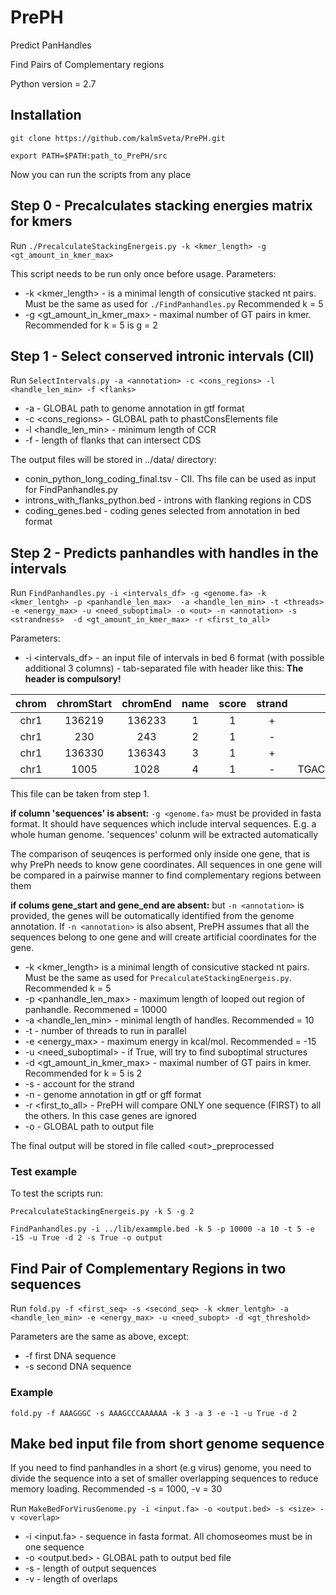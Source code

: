 # PrePH
Predict PanHandles

Find Pairs of Complementary regions 

Python version = 2.7

## Installation
`git clone https://github.com/kalmSveta/PrePH.git`

`export PATH=$PATH:path_to_PrePH/src`

Now you can run the scripts from any place


## Step 0 - Precalculates stacking energies matrix for kmers
Run `./PrecalculateStackingEnergeis.py -k <kmer_length> -g <gt_amount_in_kmer_max>` 

This script needs to be run only once before usage. 
Parameters:
- -k <kmer_length> - is a minimal length of consicutive stacked nt pairs. Must be the same as used for `./FindPanhandles.py` Recommended k = 5
- -g <gt_amount_in_kmer_max> - maximal number of GT pairs in kmer. Recommended for k = 5 is g = 2

## Step 1 - Select conserved intronic intervals (CII)
Run `SelectIntervals.py -a <annotation> -c <cons_regions> -l <handle_len_min> -f <flanks>`

- -a <annotation> - GLOBAL path to genome annotation in gtf format
- -c <cons_regions> - GLOBAL path to phastConsElements file
- -l <handle_len_min> - minimum length of CCR
- -f <flanks> - length of flanks that can intersect CDS
  
The output files will be stored in ../data/ directory: 
- conin_python_long_coding_final.tsv - CII. Ths file can be used as input for FindPanhandles.py
- introns_with_flanks_python.bed - introns with flanking regions in CDS
- coding_genes.bed - coding genes selected from annotation in bed format

## Step 2 - Predicts panhandles with handles in the intervals 
Run `FindPanhandles.py -i <intervals_df> -g <genome.fa> -k <kmer_lentgh> -p <panhandle_len_max>  -a <handle_len_min> -t <threads> -e <energy_max> -u <need_suboptimal> -o <out> -n <annotation> -s <strandness>  -d <gt_amount_in_kmer_max> -r <first_to_all>`

Parameters:
- -i <intervals_df> - an input file of intervals in bed 6 format (with possible additional 3 columns)  - tab-separated file with header like this:
**The header is compulsory!**

| chrom | chromStart | chromEnd | name | score | strand | sequences | start_gene | end_gene |
| :---: |   :---:    |  :---: |  :---: |  :---: |  :---: |  :---: |  :---: |  :---: |
|chr1  |136219| 136233| 1 | 1 | + | GGCTTTGATAAAAA |  135223 |  138932 |
|chr1 | 230 | 243 | 2 | 1 | - | TTTTTATAAAGCC | 105 | 310 | 
|chr1 | 136330 | 136343 | 3 | 1 | + | GGCCAGCAGATGG | 135223 | 138932 |
|chr1 | 1005 | 1028  | 4 | 1 | - | TGACAAACCACAGGACACTACAC | 105 | 310 | 

This file can be taken from step 1.

**if column 'sequences' is absent:**
`-g <genome.fa>` must be provided in fasta format. It should have sequences which include interval sequences. E.g. a whole human genome. 'sequences' colunm will be extracted automatically


The comparison of seuqences is performed only inside one gene, that is why PrePh needs to know gene coordinates. All sequences in one gene will be compared in a pairwise manner to find complementary regions between them

**if colums gene_start and gene_end are absent:**
but `-n <annotation>` is provided, the genes will be outomatically identified from the genome annotation.
If `-n <annotation>` is also absent, PrePH assumes that all the sequences belong to one gene and will create artificial coordinates for the gene.   
  

- -k <kmer_length> is a minimal length of consicutive stacked nt pairs. Must be the same as used for `PrecalculateStackingEnergeis.py`. Recommended k = 5
- -p <panhandle_len_max> - maximum length of looped out region of panhandle. Recommened = 10000
- -a <handle_len_min> - minimal length of handles. Recommended = 10
- -t <threads> - number of threads to run in parallel
- -e <energy_max> - maximum energy in kcal/mol. Recommended = -15
- -u <need_suboptimal> - if True, will try to find suboptimal structures
- -d <gt_amount_in_kmer_max> - maximal number of GT pairs in kmer. Recommended for k = 5 is 2
- -s <strandness> - account for the strand
- -n <annotation> - genome annotation in gtf or gff format
- -r <first_to_all> - PrePH will compare ONLY one sequence (FIRST) to all the others. In this case genes are ignored
- -o <out> - GLOBAL path to output file 
  
The final output will be stored in file called \<out>_preprocessed


### Test example
To test the scripts run:

`PrecalculateStackingEnergeis.py -k 5 -g 2` 

`FindPanhandles.py -i ../lib/exammple.bed -k 5 -p 10000 -a 10 -t 5 -e -15 -u True -d 2 -s True -o output`

## Find Pair of Complementary Regions in two sequences
Run `fold.py -f <first_seq> -s <second_seq> -k <kmer_lentgh> -a <handle_len_min> -e <energy_max> -u <need_subopt> -d <gt_threshold>`

Parameters are the same as above, except:

- -f first DNA sequence
- -s second DNA sequence

### Example
`fold.py -f AAAGGGC -s AAAGCCCAAAAAA -k 3 -a 3 -e -1 -u True -d 2`


## Make bed input file from short genome sequence
If you need to find panhandles in a short (e.g virus) genome, you need to divide the sequence into a set of smaller overlapping sequences to reduce memory loading. Recommended -s = 1000, -v = 30

Run `MakeBedForVirusGenome.py -i <input.fa> -o <output.bed> -s <size> -v <overlap>`

- -i <input.fa> - sequence in fasta format. All chomoseomes must be in one sequence
- -o <output.bed> - GLOBAL path to output bed file
- -s <size> - length of output sequences
- -v <overlap> - length of overlaps


